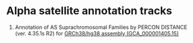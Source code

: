 # Alpha satellite annotation tracks

1. Annotation of AS Suprachromosomal Families by PERCON DISTANCE (ver. 4.35.1s R2) for [GRCh38/hg38 assembly (GCA_000001405.15)](https://genome.ucsc.edu/cgi-bin/hgTracks?db=hg38&hgt.customText=https://raw.github.com/enigene/AS-tracks/master/GRCh38-GCA_000001405.15/human-GRC-hg38-M1SFsv2.2.bed.gz)
